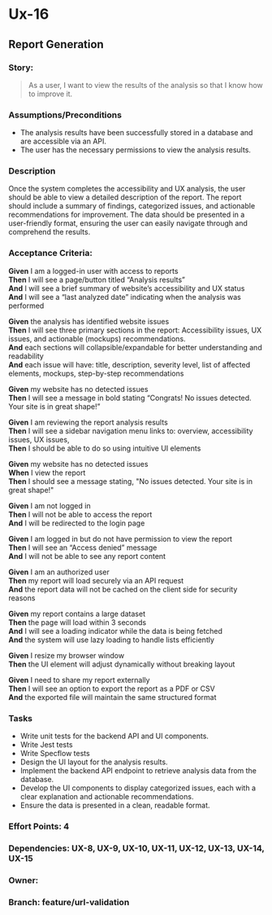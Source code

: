 # Ux-16

## Report Generation
### Story: 
> As a user, I want to view the results of the analysis so that I know how to improve it.

### Assumptions/Preconditions
- The analysis results have been successfully stored in a database and are accessible via an API.
- The user has the necessary permissions to view the analysis results.
### Description
Once the system completes the accessibility and UX analysis, the user should be able to view a detailed description of the report. The report should include a summary of findings, categorized issues, and actionable recommendations for improvement. The data should be presented in a user-friendly format, ensuring the user can easily navigate through and comprehend the results.
### Acceptance Criteria:
**Given** I am a logged-in user with access to reports   
**Then** I will see a page/button titled “Analysis results”   
**And** I will see a brief summary of website’s accessibility and UX status   
**And** I will see a “last analyzed date” indicating when the analysis was performed   

**Given** the analysis has identified website issues   
**Then** I will see three primary sections in the report: Accessibility issues, UX issues, and actionable (mockups) recommendations.   
**And** each sections will collapsible/expandable for better understanding and readability   
**And** each issue will have: title, description, severity level, list of affected elements, mockups, step-by-step recommendations   

**Given** my website has no detected issues   
**Then** I will see a message in bold stating “Congrats! No issues detected. Your site is in great shape!”   

**Given** I am reviewing the report analysis results   
**Then** I will see a sidebar navigation menu links to: overview, accessibility issues, UX issues,    
**Then** I should be able to do so using intuitive UI elements   

**Given** my website has no detected issues   
**When** I view the report   
**Then** I should see a message stating, "No issues detected. Your site is in great shape!"   

**Given** I am not logged in    
**Then** I will not be able to access the report   
**And** I will be redirected to the login page   

**Given** I am logged in but do not have permission to view the report   
**Then** I will see an “Access denied” message   
**And** I will not be able to see any report content   

**Given** I am an authorized user   
**Then** my report will load securely via an API request   
**And** the report data will not be cached on the client side for security reasons   

**Given** my report contains a large dataset  
**Then** the page will load within 3 seconds   
**And** I will see a loading indicator while the data is being fetched   
**And** the system will use lazy loading to handle lists efficiently    

**Given** I resize my browser window   
**Then** the UI element will adjust dynamically without breaking layout   

**Given** I need to share my report externally   
**Then** I will see an option to export the report as a PDF or CSV    
**And** the exported file will maintain the same structured format   
### Tasks

- Write unit tests for the backend API and UI components.
- Write Jest tests
- Write Specflow tests
- Design the UI layout for the analysis results.
- Implement the backend API endpoint to retrieve analysis data from the database.
- Develop the UI components to display categorized issues, each with a clear explanation and actionable recommendations.
- Ensure the data is presented in a clean, readable format.

### Effort Points: 4
### Dependencies: UX-8, UX-9, UX-10, UX-11, UX-12, UX-13, UX-14, UX-15
### Owner: 
### Branch: feature/url-validation 